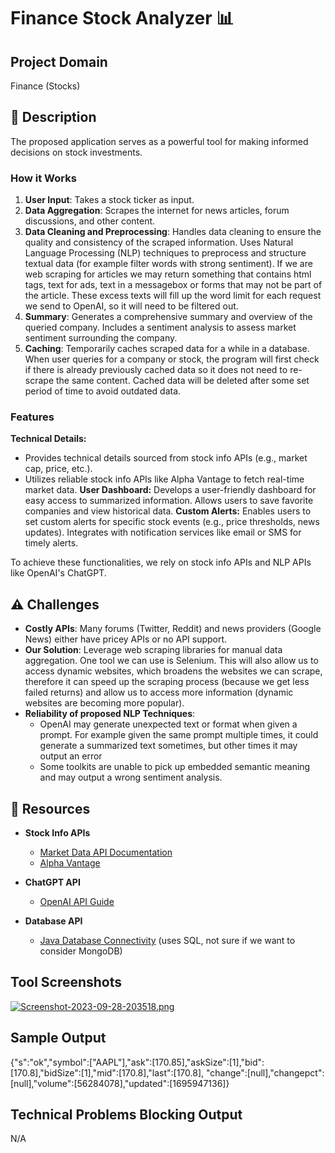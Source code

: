 # Finance Stock Analyzer :bar_chart:

## Project Domain
Finance (Stocks)

## :pencil: Description
The proposed application serves as a powerful tool for making informed decisions on stock investments.

### How it Works
1. **User Input**: Takes a stock ticker as input.
2. **Data Aggregation**: Scrapes the internet for news articles, forum discussions, and other content.
3. **Data Cleaning and Preprocessing**: Handles data cleaning to ensure the quality and consistency of the scraped information. Uses Natural Language Processing (NLP) techniques to preprocess and structure textual data (for example filter words with strong sentiment). If we are web scraping for articles we may return something that contains html tags, text for ads, text in a messagebox or forms that may not be part of the article. These excess texts will fill up the word limit for each request we send to OpenAI, so it will need to be filtered out. 
4. **Summary**: Generates a comprehensive summary and overview of the queried company. Includes a sentiment analysis to assess market sentiment surrounding the company.
5. **Caching**: Temporarily caches scraped data for a while in a database. When user queries for a company or stock, the program will first check if there is already previously cached data so it does not need to re-scrape the same content. Cached data will be deleted after some set period of time to avoid outdated data.

### Features
**Technical Details:**
- Provides technical details sourced from stock info APIs (e.g., market cap, price, etc.).
- Utilizes reliable stock info APIs like Alpha Vantage to fetch real-time market data.
**User Dashboard:**
Develops a user-friendly dashboard for easy access to summarized information.
Allows users to save favorite companies and view historical data.
**Custom Alerts:**
Enables users to set custom alerts for specific stock events (e.g., price thresholds, news updates).
Integrates with notification services like email or SMS for timely alerts.

To achieve these functionalities, we rely on stock info APIs and NLP APIs like OpenAI's ChatGPT.

## :warning: Challenges
- **Costly APIs**: Many forums (Twitter, Reddit) and news providers (Google News) either have pricey APIs or no API support.
- **Our Solution**: Leverage web scraping libraries for manual data aggregation. One tool we can use is Selenium. This will also allow us to access dynamic websites, which broadens the websites we can scrape, therefore it can speed up the scraping process (because we get less failed returns) and allow us to access more information (dynamic websites are becoming more popular).
- **Reliability of proposed NLP Techniques**:
    - OpenAI may generate unexpected text or format when given a prompt. For example given the same prompt multiple times, it could generate a summarized text sometimes, but other times it may output an error
    - Some toolkits are unable to pick up embedded semantic meaning and may output a wrong sentiment analysis.

## :link: Resources
- **Stock Info APIs**
    - [Market Data API Documentation](https://docs.marketdata.app/api)
    - [Alpha Vantage](https://www.alphavantage.co)

- **ChatGPT API**
    - [OpenAI API Guide](https://platform.openai.com/docs/guides/gpt)

- **Database API**
  - [Java Database Connectivity](https://docs.oracle.com/javase/tutorial/jdbc/basics/index.html) (uses SQL, not sure if we want to consider MongoDB)

## Tool Screenshots
[![Screenshot-2023-09-28-203518.png](https://i.postimg.cc/KvTgCgw9/Screenshot-2023-09-28-203518.png)](https://postimg.cc/56x0Cjxv)

## Sample Output
{"s":"ok","symbol":["AAPL"],"ask":[170.85],"askSize":[1],"bid":[170.8],"bidSize":[1],"mid":[170.8],"last":[170.8],
"change":[null],"changepct":[null],"volume":[56284078],"updated":[1695947136]}

## Technical Problems Blocking Output
N/A
